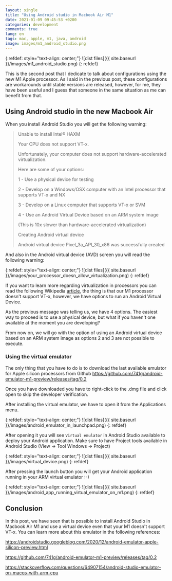```yaml
---
layout: single
title: "Using Android studio in Macbook Air M1"
date: 2021-01-09 09:45:53 +0200
categories: development
comments: true
lang: en
tags: mac, apple, m1, java, android
image: images/m1_android_studio.png
---
```


{:refdef: style="text-align: center;"}
![dist files]({{ site.baseurl }}/images/m1_android_studio.png)
{: refdef}

This is the second post that I dedicate to talk about configurations using the new M1 Apple processor. As I said in the previous post, these configurations are workarounds until stable versions are released, however, for me, they have been useful and I guess that someone in the same situation as me can benefit from that.

Using Android studio in the new Macbook Air
-------------------------------------------
When you install Android Studio you will get the following warning: 

>Unable to install Intel® HAXM 
>
>Your CPU does not support VT-x.
>
>Unfortunately, your computer does not support hardware-accelerated virtualization.
>
>Here are some of your options:
>
>1 - Use a physical device for testing
>
>2 - Develop on a Windows/OSX computer with an Intel processor that supports VT-x and NX
>
>3 - Develop on a Linux computer that supports VT-x or SVM
>
>4 - Use an Android Virtual Device based on an ARM system image
>
>(This is 10x slower than hardware-accelerated virtualization)
>
>Creating Android virtual device
>
>Android virtual device Pixel_3a_API_30_x86 was successfully created


And also in the Android virtual device (AVD) screen you will read the following warning:

{:refdef: style="text-align: center;"}
![dist files]({{ site.baseurl }}/images/your_processor_doesn_allow_virtualization.png)
{: refdef}

If you want to learn more regarding virtualization in processors you can read the following Wikipedia <a href="https://en.wikipedia.org/wiki/X86_virtualization">article</a>, the thing is that our M1 processor doesn't support VT-x, however, we have options to run an Android Virtual Device. 

As the previous message was telling us, we have 4 options. The easiest way to proceed is to use a physical device, but what if you haven't one available at the moment you are developing? 

From now on, we will go with the option of using an Android virtual device based on an ARM system image as options 2 and 3 are not possible to execute. 

### Using the virtual emulator

The only thing that you have to do is to download the last available emulator for Apple silicon processors from Github <a href="https://github.com/741g/android-emulator-m1-preview/releases/tag/0.2">https://github.com/741g/android-emulator-m1-preview/releases/tag/0.2</a>

Once you have downloaded you have to right-click to the .dmg file and click open to skip the developer verification.

After installing the virtual emulator, we have to open it from the Applications menu. 

{:refdef: style="text-align: center;"}
![dist files]({{ site.baseurl }}/images/android_emulator_in_launchpad.png)
{: refdef}

After opening it you will see `Virtual emulator` in Android Studio available to deploy your Android application. Make sure to have Project tools available in Android Studio (View -> Tool Windows -> Project) 

{:refdef: style="text-align: center;"}
![dist files]({{ site.baseurl }}/images/virtual_device.png)
{: refdef}

After pressing the launch button you will get your Android application running in your ARM virtual emulator :-)

{:refdef: style="text-align: center;"}
![dist files]({{ site.baseurl }}/images/android_app_running_virtual_emulator_on_m1.png)
{: refdef}

Conclusion
------------------
In this post, we have seen that is possible to install Android Studio in Macbook Air M1 and use a virtual device even that your M1 doesn't support VT-x. You can learn more about this emulator in the following references: 

<a href="https://androidstudio.googleblog.com/2020/12/android-emulator-apple-silicon-preview.html">https://androidstudio.googleblog.com/2020/12/android-emulator-apple-silicon-preview.html</a>

<a href="https://github.com/741g/android-emulator-m1-preview/releases/tag/0.2">https://github.com/741g/android-emulator-m1-preview/releases/tag/0.2</a>

<a href="https://stackoverflow.com/questions/64907154/android-studio-emulator-on-macos-with-arm-cpu">https://stackoverflow.com/questions/64907154/android-studio-emulator-on-macos-with-arm-cpu</a>
